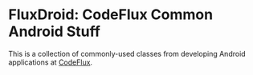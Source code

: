 # FluxDroid: CodeFlux Common Android Stuff

This is a collection of commonly-used classes from developing Android applications at [CodeFlux](http://teamcodeflux.com).
